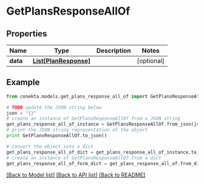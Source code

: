 # GetPlansResponseAllOf


## Properties
Name | Type | Description | Notes
------------ | ------------- | ------------- | -------------
**data** | [**List[PlanResponse]**](PlanResponse.md) |  | [optional] 

## Example

```python
from conekta.models.get_plans_response_all_of import GetPlansResponseAllOf

# TODO update the JSON string below
json = "{}"
# create an instance of GetPlansResponseAllOf from a JSON string
get_plans_response_all_of_instance = GetPlansResponseAllOf.from_json(json)
# print the JSON string representation of the object
print GetPlansResponseAllOf.to_json()

# convert the object into a dict
get_plans_response_all_of_dict = get_plans_response_all_of_instance.to_dict()
# create an instance of GetPlansResponseAllOf from a dict
get_plans_response_all_of_form_dict = get_plans_response_all_of.from_dict(get_plans_response_all_of_dict)
```
[[Back to Model list]](../README.md#documentation-for-models) [[Back to API list]](../README.md#documentation-for-api-endpoints) [[Back to README]](../README.md)


